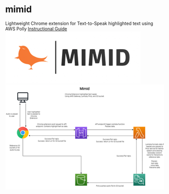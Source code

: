 # mimid
Lightweight Chrome extension for Text-to-Speak highlighted text using AWS Polly
[Instructional Guide](https://docs.google.com/document/d/e/2PACX-1vTookULSNnRl5aw8qlQqZXcS4Fg9HmU7_xW8A2YC4uBH19WwmsXH1cEcqboJkoMsZ1aA52kh1KAgTNw/pub)
![mimid](/chrome-extension/images/mimidLogoOriginal.png)
![architechture](/MimidArchitecture.png)

